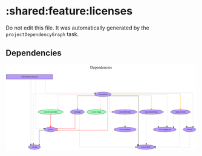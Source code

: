 # :shared:feature:licenses

Do not edit this file.
It was automatically generated by the `projectDependencyGraph` task.

## Dependencies
![](assets/module_dependency_graph.svg)
